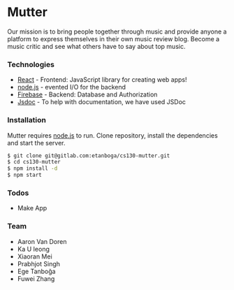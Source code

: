 # Mutter
Our mission is to bring people together through music and provide anyone a platform to express
themselves in their own music review blog. Become a music critic and see what others have to
say about top music.


### Technologies
* [React](https://reactjs.org/) - Frontend: JavaScript library for creating web apps!
* [node.js](http://nodejs.org) - evented I/O for the backend
* [Firebase](https://firebase.google.com/) - Backend: Database and Authorization
* [Jsdoc](https://devdocs.io/jsdoc/) - To help with documentation, we have used JSDoc


### Installation
Mutter requires [node.js](https://nodejs.org/) to run.
Clone repository, install the dependencies and start the server.

```sh
$ git clone git@gitlab.com:etanboga/cs130-mutter.git
$ cd cs130-mutter
$ npm install -d
$ npm start
```


### Todos
* Make App


### Team
* Aaron Van Doren
* Ka U Ieong
* Xiaoran Mei
* Prabhjot Singh
* Ege Tanboğa
* Fuwei Zhang
